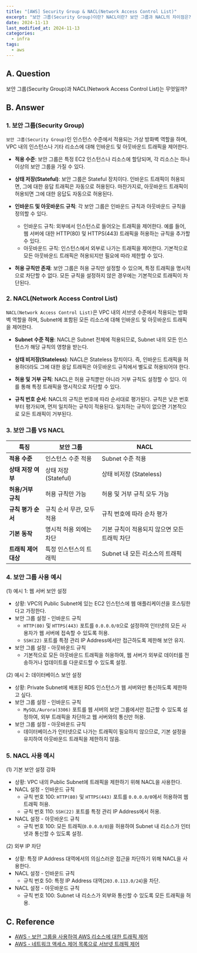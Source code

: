```yaml
---
title: "[AWS] Security Group & NACL(Network Access Control List)"
excerpt: "보안 그룹(Security Group)이란? NACL이란? 보안 그룹과 NACL의 차이점은? 보안 그룹의 사용 예시는? NACL의 사용 예시는?"
date: 2024-11-13
last_modified_at: 2024-11-13
categories:
  - infra
tags:
  - aws
---
```


## A. Question

보안 그룹(Security Group)과 NACL(Network Access Control List)는 무엇일까?

## B. Answer

### 1. 보안 그룹(Security Group)

`보안 그룹(Security Group)`인 인스턴스 수준에서 적용되는 가상 방화벽 역할을 하며, VPC 내의 인스턴스나 기타 리소스에 대해 인바운드 및 아웃바운드 트래픽을 제어한다.

* **적용 수준**: 보안 그룹은 특정 EC2 인스턴스나 리소스에 할당되며, 각 리소스는 하나 이상의 보안 그룹을 가질 수 있다.

* **상태 저장(Stateful)**: 보안 그룹은 Stateful 장치이다. 인바운드 트래픽이 허용되면, 그에 대한 응답 트래픽은 자동으로 허용된다. 마찬가지로, 아웃바운드 트래픽이 허용되면 그에 대한 응답도 자동으로 허용된다.

* **인바운드 및 아웃바운드 규칙**: 각 보안 그룹은 인바운드 규칙과 아웃바운드 규칙을 정의할 수 있다.
  * 인바운드 규칙: 외부에서 인스턴스로 들어오는 트래픽을 제어한다. 예를 들어, 웹 서버에 대한 HTTP(80) 및 HTTPS(443) 트래픽을 허용하는 규칙을 추가할 수 있다.
  * 아웃바운드 규칙: 인스턴스에서 외부로 나가는 트래픽을 제어한다. 기본적으로 모든 아웃바운드 트래픽은 허용되지만 필요에 따라 제한할 수 있다.

* **허용 규칙만 존재**: 보안 그룹은 허용 규칙만 설정할 수 있으며, 특정 트래픽을 명시적으로 차단할 수 없다. 모든 규칙을 설정하지 않은 경우에는 기본적으로 트래픽이 차단된다.

### 2. NACL(Network Access Control List)

`NACL(Network Access Control List)`은 VPC 내의 서브넷 수준에서 적용되는 방화벽 역할을 하며, Subnet에 포함된 모든 리소스에 대해 인바운드 및 아웃바운드 트래픽을 제어한다.

* **Subnet 수준 적용**: NACL은 Subnet 전체에 적용되므로, Subnet 내의 모든 인스턴스가 해당 규칙의 영향을 받는다.

* **상태 비저장(Stateless)**: NACL은 Stateless 장치이다. 즉, 인바운드 트래픽을 허용하더라도 그에 대한 응답 트래픽은 아웃바운드 규칙에서 별도로 허용되어야 한다.

* **허용 및 거부 규칙**: NACL은 허용 규칙뿐만 아니라 거부 규칙도 설정할 수 있다. 이를 통해 특정 트래픽을 명시적으로 차단할 수 있다.

* **규칙 번호 순서**: NACL의 규칙은 번호에 따라 순서대로 평가된다. 규칙은 낮은 번호부터 평가되며, 먼저 일치하는 규칙이 적용된다. 일치하는 규칙이 없으면 기본적으로 모든 트래픽이 거부된다.

### 3. 보안 그룹 VS NACL

| 특징                  | 보안 그룹            | NACL         |
|-----------------------|------------------|----------------------------|
| **적용 수준**         | 인스턴스 수준 적용       | Subnet 수준 적용           |
| **상태 저장 여부**    | 상태 저장 (Stateful) | 상태 비저장 (Stateless)    |
| **허용/거부 규칙**    | 허용 규칙만 가능        | 허용 및 거부 규칙 모두 가능 |
| **규칙 평가 순서**    | 규칙 순서 무관, 모두 적용  | 규칙 번호에 따라 순차 평가 |
| **기본 동작**         | 명시적 허용 외에는 차단    | 기본 규칙이 적용되지 않으면 모든 트래픽 차단 |
| **트래픽 제어 대상**  | 특정 인스턴스의 트래픽     | Subnet 내 모든 리소스의 트래픽 |
 
### 4. 보안 그룹 사용 예시

(1) 예시 1: 웹 서버 보안 설정

* 상황: VPC의 Public Subnet에 있는 EC2 인스턴스에 웹 애플리케이션을 호스팅한다고 가정한다.
* 보안 그룹 설정 - 인바운드 규칙
  * `HTTP(80)` 및 `HTTPS(443)` 포트를 `0.0.0.0/0`으로 설정하여 인터넷의 모든 사용자가 웹 서버에 접속할 수 있도록 허용.
  * `SSH(22)` 포트를 특정 관리 IP Address에서만 접근하도록 제한해 보안 유지.
* 보안 그룹 설정 - 아웃바운드 규칙
  * 기본적으로 모든 아웃바운드 트래픽을 허용하여, 웹 서버가 외부로 데이터를 전송하거나 업데이트를 다운로드할 수 있도록 설정.

(2) 예시 2: 데이터베이스 보안 설정

* 상황: Private Subnet에 배포된 RDS 인스턴스가 웹 서버와만 통신하도록 제한하고 싶다.
* 보안 그룹 설정 - 인바운드 규칙
  * `MySQL/Aurora(3306)` 포트를 웹 서버의 보안 그룹에서만 접근할 수 있도록 설정하여, 외부 트래픽을 차단하고 웹 서버와의 통신만 허용.
* 보안 그룹 설정 - 아웃바운드 규칙
  * 데이터베이스가 인터넷으로 나가는 트래픽이 필요하지 않으므로, 기본 설정을 유지하여 아웃바운드 트래픽을 제한하지 않음.

### 5. NACL 사용 예시

(1) 기본 보안 설정 강화

* 상황: VPC 내의 Public Subnet에 트래픽을 제한하기 위해 NACL을 사용한다.
* NACL 설정 - 인바운드 규칙
  * 규칙 번호 100: `HTTP(80)` 및 `HTTPS(443)` 포트를 `0.0.0.0/0`에서 허용하여 웹 트래픽 허용.
  * 규칙 번호 110: `SSH(22)` 포트를 특정 관리 IP Address에서 허용.
* NACL 설정 - 아웃바운드 규칙
  * 규칙 번호 100: 모든 트래픽(`0.0.0.0/0`)을 허용하여 Subnet 내 리소스가 인터넷과 통신할 수 있도록 설정.

(2) 외부 IP 차단

* 상황: 특정 IP Address 대역에서의 의심스러운 접근을 차단하기 위해 NACL을 사용한다.
* NACL 설정 - 인바운드 규칙
  * 규칙 번호 50: 특정 IP Address 대역(`203.0.113.0/24`)을 차단.
* NACL 설정 - 아웃바운드 규칙
  * 규칙 번호 100: Subnet 내 리소스가 외부와 통신할 수 있도록 모든 트래픽을 허용.

## C. Reference

* [AWS - 보안 그룹을 사용하여 AWS 리소스에 대한 트래픽 제어](https://docs.aws.amazon.com/ko_kr/vpc/latest/userguide/vpc-security-groups.html)
* [AWS - 네트워크 액세스 제어 목록으로 서브넷 트래픽 제어](https://docs.aws.amazon.com/ko_kr/vpc/latest/userguide/vpc-network-acls.html)